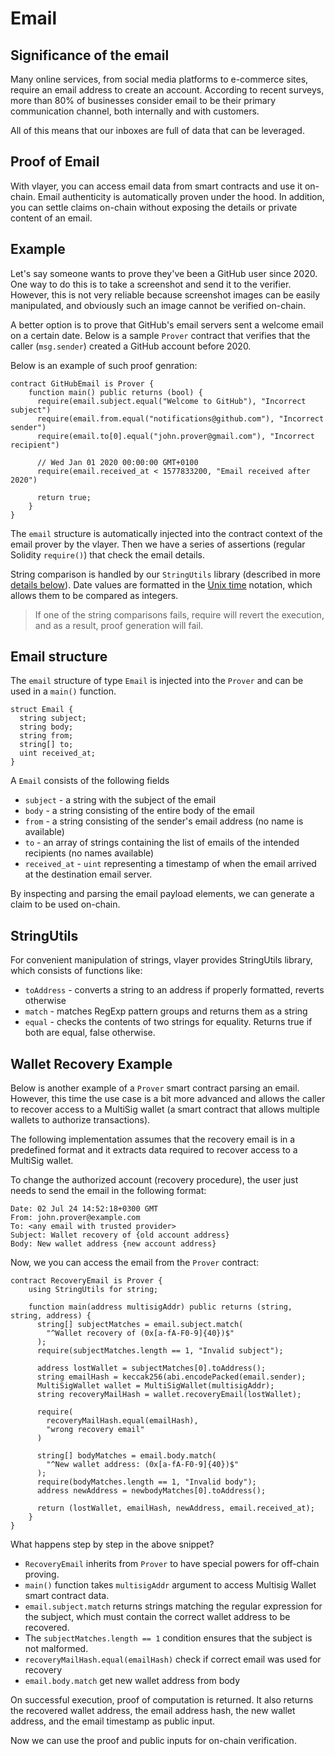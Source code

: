 # Email

## Significance of the email
Many online services, from social media platforms to e-commerce sites, require an email address to create an account. According to recent surveys, more than 80% of businesses consider email to be their primary communication channel, both internally and with customers. 

All of this means that our inboxes are full of data that can be leveraged.

## Proof of Email
With vlayer, you can access email data from smart contracts and use it on-chain. Email authenticity is automatically proven under the hood. In addition, you can settle claims on-chain without exposing the details or private content of an email.

## Example
Let's say someone wants to prove they've been a GitHub user since 2020. One way to do this is to take a screenshot and send it to the verifier. However, this is not very reliable because screenshot images can be easily manipulated, and obviously such an image cannot be verified on-chain. 

A better option is to prove that GitHub's email servers sent a welcome email on a certain date. Below is a sample `Prover` contract that verifies that the caller (`msg.sender`) created a GitHub account before 2020.

Below is an example of such proof genration:

```solidity
contract GitHubEmail is Prover {
    function main() public returns (bool) {      
      require(email.subject.equal("Welcome to GitHub"), "Incorrect subject")
      require(email.from.equal("notifications@github.com"), "Incorrect sender")
      require(email.to[0].equal("john.prover@gmail.com"), "Incorrect recipient")
      
      // Wed Jan 01 2020 00:00:00 GMT+0100
      require(email.received_at < 1577833200, "Email received after 2020") 

      return true;
    }
}
```
The `email` structure is automatically injected into the contract context of the email prover by the vlayer. Then we have a series of assertions (regular Solidity `require()`) that check the email details. 

String comparison is handled by our `StringUtils` library (described in more [details below](/features/email.html#stringutils)). Date values are formatted in the [Unix time](https://en.wikipedia.org/wiki/Unix_time) notation, which allows them to be compared as integers.

> If one of the string comparisons fails, require will revert the execution, and as a result, proof generation will fail.

## Email structure
The `email` structure of type `Email` is injected into the `Prover` and can be used in a `main()` function.

```solidity
struct Email {
  string subject;
  string body;
  string from;
  string[] to;
  uint received_at;
}
```
A `Email` consists of the following fields
- `subject` - a string with the subject of the email
- `body` - a string consisting of the entire body of the email
- `from` - a string consisting of the sender's email address (no name is available) 
- `to` - an array of strings containing the list of emails of the intended recipients (no names available)
- `received_at` - `uint` representing a timestamp of when the email arrived at the destination email server.

By inspecting and parsing the email payload elements, we can generate a claim to be used on-chain.

## StringUtils
For convenient manipulation of strings, vlayer provides StringUtils library, which consists of functions like:
* `toAddress` - converts a string to an address if properly formatted, reverts otherwise
* `match` - matches RegExp pattern groups and returns them as a string
* `equal` - checks the contents of two strings for equality. Returns true if both are equal, false otherwise.

## Wallet Recovery Example
Below is another example of a `Prover` smart contract parsing an email. However, this time the use case is a bit more advanced and allows the caller to recover access to a MultiSig wallet (a smart contract that allows multiple wallets to authorize transactions).  

The following implementation assumes that the recovery email is in a predefined format and it extracts data required to recover access to a MultiSig wallet. 

To change the authorized account (recovery procedure), the user just needs to send the email in the following format: 

```
Date: 02 Jul 24 14:52:18+0300 GMT
From: john.prover@example.com
To: <any email with trusted provider>
Subject: Wallet recovery of {old account address}
Body: New wallet address {new account address}
```
Now, we you can access the email from the `Prover` contract:

```solidity
contract RecoveryEmail is Prover {
    using StringUtils for string;

    function main(address multisigAddr) public returns (string, string, address) {      
      string[] subjectMatches = email.subject.match(
        "^Wallet recovery of (0x[a-fA-F0-9]{40})$"
      );
      require(subjectMatches.length == 1, "Invalid subject");

      address lostWallet = subjectMatches[0].toAddress();
      string emailHash = keccak256(abi.encodePacked(email.sender);
      MultiSigWallet wallet = MultiSigWallet(multisigAddr);
      string recoveryMailHash = wallet.recoveryEmail(lostWallet);

      require(
        recoveryMailHash.equal(emailHash),
        "wrong recovery email"
      )

      string[] bodyMatches = email.body.match(
        "^New wallet address: (0x[a-fA-F0-9]{40})$"
      );
      require(bodyMatches.length == 1, "Invalid body");
      address newAddress = newbodyMatches[0].toAddress();
      
      return (lostWallet, emailHash, newAddress, email.received_at); 
    }
}
```

What happens step by step in the above snippet? 
* `RecoveryEmail` inherits from `Prover` to have special powers for off-chain proving. 
* `main()` function takes `multisigAddr` argument to access Multisig Wallet smart contract data. 
* `email.subject.match` returns strings matching the regular expression for the subject, which must contain the correct wallet address to be recovered.
* The `subjectMatches.length == 1` condition ensures that the subject is not malformed.
* `recoveryMailHash.equal(emailHash)` check if correct email was used for recovery 
* `email.body.match` get new wallet address from body

On successful execution, proof of computation is returned. It also returns the recovered wallet address, the email address hash, the new wallet address, and the email timestamp as public input.

Now we can use the proof and public inputs for on-chain verification. 